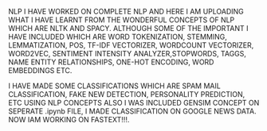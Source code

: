 NLP I HAVE WORKED ON COMPLETE NLP AND HERE I AM UPLOADING WHAT I HAVE LEARNT FROM THE WONDERFUL CONCEPTS OF NLP WHICH ARE NLTK AND SPACY. ALTHOUGH SOME OF THE IMPORTANT I HAVE INCLUDED WHICH ARE WORD TOKENIZATION, STEMMING, LEMMATIZATION, 
POS, TF-IDF VECTORIZER, WORDCOUNT VECTORIZER, WORD2VEC, SENTIMENT INTENSITY ANALYZER,STOPWORDS, TAGGS, NAME ENTITY RELATIONSHIPS, ONE-HOT ENCODING, WORD EMBEDDINGS ETC.

I HAVE MADE SOME CLASSIFICATIONS WHICH ARE SPAM MAIL CLASSIFICATION, FAKE NEW DETECTION, PERSONALITY PREDICTION, ETC USING NLP CONCEPTS
ALSO I WAS INCLUDED GENSIM CONCEPT ON SEPERATE .ipynb FILE, I MADE CLASSIFICATION ON GOOGLE NEWS DATA.
NOW IAM WORKING ON FASTEXT!!!.
